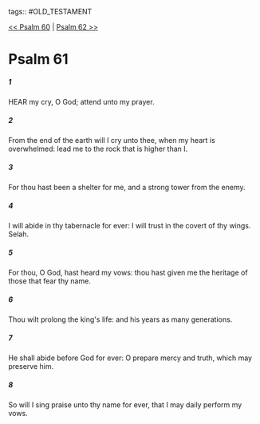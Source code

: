tags:: #OLD_TESTAMENT

[<< Psalm 60](OLD_TESTAMENT/19_Psalms/Psalm_60.md) | [Psalm 62 >>](OLD_TESTAMENT/19_Psalms/Psalm_62.md)

# Psalm 61

##### 1

HEAR my cry, O God; attend unto my prayer.

##### 2

From the end of the earth will I cry unto thee, when my heart is overwhelmed: lead me to the rock that is higher than I.

##### 3

For thou hast been a shelter for me, and a strong tower from the enemy.

##### 4

I will abide in thy tabernacle for ever: I will trust in the covert of thy wings. Selah.

##### 5

For thou, O God, hast heard my vows: thou hast given me the heritage of those that fear thy name.

##### 6

Thou wilt prolong the king's life: and his years as many generations.

##### 7

He shall abide before God for ever: O prepare mercy and truth, which may preserve him.

##### 8

So will I sing praise unto thy name for ever, that I may daily perform my vows.
